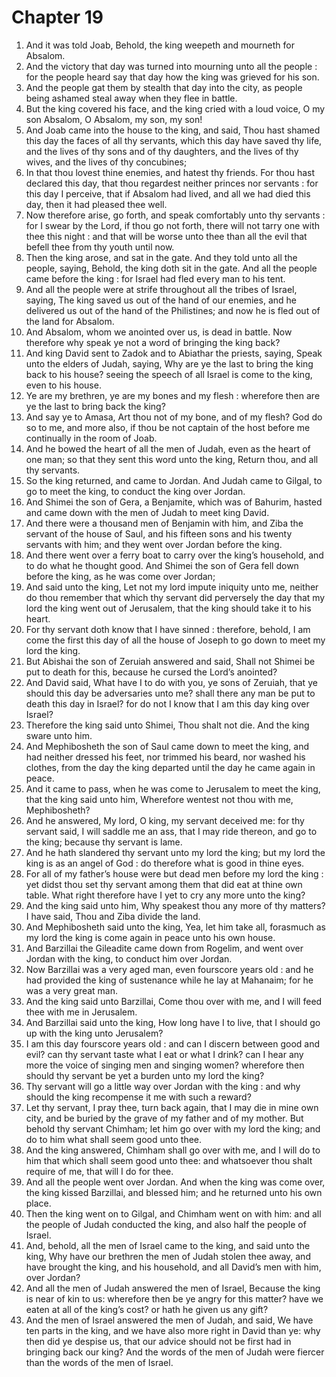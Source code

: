# Chapter 19

1. And it was told Joab, Behold, the king weepeth and mourneth for Absalom.
2. And the victory that day was turned into mourning unto all the people : for the people heard say that day how the king was grieved for his son.
3. And the people gat them by stealth that day into the city, as people being ashamed steal away when they flee in battle.
4. But the king covered his face, and the king cried with a loud voice, O my son Absalom, O Absalom, my son, my son!
5. And Joab came into the house to the king, and said, Thou hast shamed this day the faces of all thy servants, which this day have saved thy life, and the lives of thy sons and of thy daughters, and the lives of thy wives, and the lives of thy concubines;
6. In that thou lovest thine enemies, and hatest thy friends. For thou hast declared this day, that thou regardest neither princes nor servants : for this day I perceive, that if Absalom had lived, and all we had died this day, then it had pleased thee well.
7. Now therefore arise, go forth, and speak comfortably unto thy servants : for I swear by the Lord, if thou go not forth, there will not tarry one with thee this night : and that will be worse unto thee than all the evil that befell thee from thy youth until now.
8. Then the king arose, and sat in the gate. And they told unto all the people, saying, Behold, the king doth sit in the gate. And all the people came before the king : for Israel had fled every man to his tent.
9. And all the people were at strife throughout all the tribes of Israel, saying, The king saved us out of the hand of our enemies, and he delivered us out of the hand of the Philistines; and now he is fled out of the land for Absalom.
10. And Absalom, whom we anointed over us, is dead in battle. Now therefore why speak ye not a word of bringing the king back?
11. And king David sent to Zadok and to Abiathar the priests, saying, Speak unto the elders of Judah, saying, Why are ye the last to bring the king back to his house? seeing the speech of all Israel is come to the king, even to his house.
12. Ye are my brethren, ye are my bones and my flesh : wherefore then are ye the last to bring back the king?
13. And say ye to Amasa, Art thou not of my bone, and of my flesh? God do so to me, and more also, if thou be not captain of the host before me continually in the room of Joab.
14. And he bowed the heart of all the men of Judah, even as the heart of one man; so that they sent this word unto the king, Return thou, and all thy servants.
15. So the king returned, and came to Jordan. And Judah came to Gilgal, to go to meet the king, to conduct the king over Jordan.
16. And Shimei the son of Gera, a Benjamite, which was of Bahurim, hasted and came down with the men of Judah to meet king David.
17. And there were a thousand men of Benjamin with him, and Ziba the servant of the house of Saul, and his fifteen sons and his twenty servants with him; and they went over Jordan before the king.
18. And there went over a ferry boat to carry over the king’s household, and to do what he thought good. And Shimei the son of Gera fell down before the king, as he was come over Jordan;
19. And said unto the king, Let not my lord impute iniquity unto me, neither do thou remember that which thy servant did perversely the day that my lord the king went out of Jerusalem, that the king should take it to his heart.
20. For thy servant doth know that I have sinned : therefore, behold, I am come the first this day of all the house of Joseph to go down to meet my lord the king.
21. But Abishai the son of Zeruiah answered and said, Shall not Shimei be put to death for this, because he cursed the Lord’s anointed?
22. And David said, What have I to do with you, ye sons of Zeruiah, that ye should this day be adversaries unto me? shall there any man be put to death this day in Israel? for do not I know that I am this day king over Israel?
23. Therefore the king said unto Shimei, Thou shalt not die. And the king sware unto him.
24. And Mephibosheth the son of Saul came down to meet the king, and had neither dressed his feet, nor trimmed his beard, nor washed his clothes, from the day the king departed until the day he came again in peace.
25. And it came to pass, when he was come to Jerusalem to meet the king, that the king said unto him, Wherefore wentest not thou with me, Mephibosheth?
26. And he answered, My lord, O king, my servant deceived me: for thy servant said, I will saddle me an ass, that I may ride thereon, and go to the king; because thy servant is lame.
27. And he hath slandered thy servant unto my lord the king; but my lord the king is as an angel of God : do therefore what is good in thine eyes.
28. For all of my father’s house were but dead men before my lord the king : yet didst thou set thy servant among them that did eat at thine own table. What right therefore have I yet to cry any more unto the king?
29. And the king said unto him, Why speakest thou any more of thy matters? I have said, Thou and Ziba divide the land.
30. And Mephibosheth said unto the king, Yea, let him take all, forasmuch as my lord the king is come again in peace unto his own house.
31. And Barzillai the Gileadite came down from Rogelim, and went over Jordan with the king, to conduct him over Jordan.
32. Now Barzillai was a very aged man, even fourscore years old : and he had provided the king of sustenance while he lay at Mahanaim; for he was a very great man.
33. And the king said unto Barzillai, Come thou over with me, and I will feed thee with me in Jerusalem.
34. And Barzillai said unto the king, How long have I to live, that I should go up with the king unto Jerusalem?
35. I am this day fourscore years old : and can I discern between good and evil? can thy servant taste what I eat or what I drink? can I hear any more the voice of singing men and singing women? wherefore then should thy servant be yet a burden unto my lord the king?
36. Thy servant will go a little way over Jordan with the king : and why should the king recompense it me with such a reward?
37. Let thy servant, I pray thee, turn back again, that I may die in mine own city, and be buried by the grave of my father and of my mother. But behold thy servant Chimham; let him go over with my lord the king; and do to him what shall seem good unto thee.
38. And the king answered, Chimham shall go over with me, and I will do to him that which shall seem good unto thee: and whatsoever thou shalt require of me, that will I do for thee.
39. And all the people went over Jordan. And when the king was come over, the king kissed Barzillai, and blessed him; and he returned unto his own place.
40. Then the king went on to Gilgal, and Chimham went on with him: and all the people of Judah conducted the king, and also half the people of Israel.
41. And, behold, all the men of Israel came to the king, and said unto the king, Why have our brethren the men of Judah stolen thee away, and have brought the king, and his household, and all David’s men with him, over Jordan?
42. And all the men of Judah answered the men of Israel, Because the king is near of kin to us: wherefore then be ye angry for this matter? have we eaten at all of the king’s cost? or hath he given us any gift?
43. And the men of Israel answered the men of Judah, and said, We have ten parts in the king, and we have also more right in David than ye: why then did ye despise us, that our advice should not be first had in bringing back our king? And the words of the men of Judah were fiercer than the words of the men of Israel.

